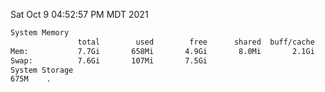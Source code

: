 Sat Oct  9 04:52:57 PM MDT 2021
```bash
System Memory
               total        used        free      shared  buff/cache   available
Mem:           7.7Gi       658Mi       4.9Gi       8.0Mi       2.1Gi       6.7Gi
Swap:          7.6Gi       107Mi       7.5Gi
System Storage
675M	.
```

